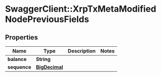 # SwaggerClient::XrpTxMetaModifiedNodePreviousFields

## Properties
Name | Type | Description | Notes
------------ | ------------- | ------------- | -------------
**balance** | **String** |  | 
**sequence** | [**BigDecimal**](BigDecimal.md) |  | 

